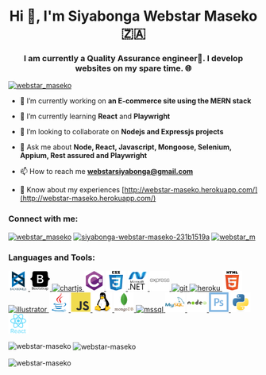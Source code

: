 <h1 align="center">Hi 👋, I'm Siyabonga Webstar Maseko 🇿🇦</h1>
<h3 align="center">I am currently a Quality Assurance engineer🌱. I develop websites on my spare time. 🌐</h3>

<p align="left"> <a href="https://twitter.com/webstar_maseko" target="blank"><img src="https://img.shields.io/twitter/follow/webstar_maseko?logo=twitter&style=for-the-badge" alt="webstar_maseko" /></a> </p>

- 🔭 I’m currently working on **an E-commerce site using the MERN stack**

- 🌱 I’m currently learning **React** and **Playwright**

- 👯 I’m looking to collaborate on **Nodejs and Expressjs projects**

- 💬 Ask me about **Node, React, Javascript, Mongoose, Selenium, Appium, Rest assured and Playwright**

- 📫 How to reach me **webstarsiyabonga@gmail.com**

- 📄 Know about my experiences [http://webstar-maseko.herokuapp.com/](http://webstar-maseko.herokuapp.com/)

<h3 align="left">Connect with me:</h3>
<p align="left">
<a href="https://twitter.com/webstar_maseko" target="blank"><img align="center" src="https://cdn.jsdelivr.net/npm/simple-icons@3.0.1/icons/twitter.svg" alt="webstar_maseko" height="30" width="40" /></a>
<a href="https://linkedin.com/in/siyabonga-webstar-maseko-231b1519a" target="blank"><img align="center" src="https://cdn.jsdelivr.net/npm/simple-icons@3.0.1/icons/linkedin.svg" alt="siyabonga-webstar-maseko-231b1519a" height="30" width="40" /></a>
<a href="https://instagram.com/webstar_m" target="blank"><img align="center" src="https://cdn.jsdelivr.net/npm/simple-icons@3.0.1/icons/instagram.svg" alt="webstar_m" height="30" width="40" /></a>
</p>

<h3 align="left">Languages and Tools:</h3>
<p align="left"> <a href="https://backbonejs.org" target="_blank"> <img src="https://raw.githubusercontent.com/devicons/devicon/master/icons/backbonejs/backbonejs-original-wordmark.svg" alt="backbonejs" width="40" height="40"/> </a> <a href="https://getbootstrap.com" target="_blank"> <img src="https://raw.githubusercontent.com/devicons/devicon/master/icons/bootstrap/bootstrap-plain-wordmark.svg" alt="bootstrap" width="40" height="40"/> </a> <a href="https://www.chartjs.org" target="_blank"> <img src="https://www.chartjs.org/media/logo-title.svg" alt="chartjs" width="40" height="40"/> </a> <a href="https://www.w3schools.com/cs/" target="_blank"> <img src="https://raw.githubusercontent.com/devicons/devicon/master/icons/csharp/csharp-original.svg" alt="csharp" width="40" height="40"/> </a> <a href="https://www.w3schools.com/css/" target="_blank"> <img src="https://raw.githubusercontent.com/devicons/devicon/master/icons/css3/css3-original-wordmark.svg" alt="css3" width="40" height="40"/> </a> <a href="https://dotnet.microsoft.com/" target="_blank"> <img src="https://raw.githubusercontent.com/devicons/devicon/master/icons/dot-net/dot-net-original-wordmark.svg" alt="dotnet" width="40" height="40"/> </a> <a href="https://expressjs.com" target="_blank"> <img src="https://raw.githubusercontent.com/devicons/devicon/master/icons/express/express-original-wordmark.svg" alt="express" width="40" height="40"/> </a> <a href="https://git-scm.com/" target="_blank"> <img src="https://www.vectorlogo.zone/logos/git-scm/git-scm-icon.svg" alt="git" width="40" height="40"/> </a> <a href="https://heroku.com" target="_blank"> <img src="https://www.vectorlogo.zone/logos/heroku/heroku-icon.svg" alt="heroku" width="40" height="40"/> </a> <a href="https://www.w3.org/html/" target="_blank"> <img src="https://raw.githubusercontent.com/devicons/devicon/master/icons/html5/html5-original-wordmark.svg" alt="html5" width="40" height="40"/> </a> <a href="https://www.adobe.com/in/products/illustrator.html" target="_blank"> <img src="https://www.vectorlogo.zone/logos/adobe_illustrator/adobe_illustrator-icon.svg" alt="illustrator" width="40" height="40"/> </a> <a href="https://www.java.com" target="_blank"> <img src="https://raw.githubusercontent.com/devicons/devicon/master/icons/java/java-original.svg" alt="java" width="40" height="40"/> </a> <a href="https://developer.mozilla.org/en-US/docs/Web/JavaScript" target="_blank"> <img src="https://raw.githubusercontent.com/devicons/devicon/master/icons/javascript/javascript-original.svg" alt="javascript" width="40" height="40"/> </a> <a href="https://www.linux.org/" target="_blank"> <img src="https://raw.githubusercontent.com/devicons/devicon/master/icons/linux/linux-original.svg" alt="linux" width="40" height="40"/> </a> <a href="https://www.mongodb.com/" target="_blank"> <img src="https://raw.githubusercontent.com/devicons/devicon/master/icons/mongodb/mongodb-original-wordmark.svg" alt="mongodb" width="40" height="40"/> </a> <a href="https://www.microsoft.com/en-us/sql-server" target="_blank"> <img src="https://cdn.worldvectorlogo.com/logos/microsoft-sql-server.svg" alt="mssql" width="40" height="40"/> </a> <a href="https://www.mysql.com/" target="_blank"> <img src="https://raw.githubusercontent.com/devicons/devicon/master/icons/mysql/mysql-original-wordmark.svg" alt="mysql" width="40" height="40"/> </a> <a href="https://nodejs.org" target="_blank"> <img src="https://raw.githubusercontent.com/devicons/devicon/master/icons/nodejs/nodejs-original-wordmark.svg" alt="nodejs" width="40" height="40"/> </a> <a href="https://www.photoshop.com/en" target="_blank"> <img src="https://raw.githubusercontent.com/devicons/devicon/master/icons/photoshop/photoshop-line.svg" alt="photoshop" width="40" height="40"/> </a> <a href="https://www.python.org" target="_blank"> <img src="https://raw.githubusercontent.com/devicons/devicon/master/icons/python/python-original.svg" alt="python" width="40" height="40"/> </a> <a href="https://reactjs.org/" target="_blank"> <img src="https://raw.githubusercontent.com/devicons/devicon/master/icons/react/react-original-wordmark.svg" alt="react" width="40" height="40"/> </a> </p>

<p><img align="left" src="https://github-readme-stats.vercel.app/api/top-langs?username=webstar-maseko&show_icons=true&locale=en&layout=compact&theme=dark" alt="webstar-maseko" /></p>

<p> <img align="center" src="https://github-readme-stats.vercel.app/api?username=webstar-maseko&show_icons=true&locale=en&theme=dark" alt="webstar-maseko" /></p>

<p><img align="center" src="https://github-readme-streak-stats.herokuapp.com/?user=webstar-maseko&theme=dark" alt="webstar-maseko" /></p>

